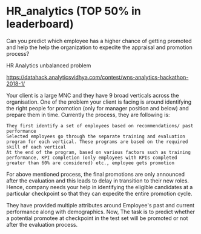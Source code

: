 # HR_analytics  (TOP 50% in leaderboard)
Can you predict which employee has a higher chance of getting promoted and help the help the organization to expedite the appraisal and promotion process? 

HR Analytics unbalanced problem

https://datahack.analyticsvidhya.com/contest/wns-analytics-hackathon-2018-1/

Your client is a large MNC and they have 9 broad verticals across the organisation. One of the problem your client is facing is around identifying the right people for promotion (only for manager position and below) and prepare them in time. Currently the process, they are following is:

    They first identify a set of employees based on recommendations/ past performance
    Selected employees go through the separate training and evaluation program for each vertical. These programs are based on the required skill of each vertical
    At the end of the program, based on various factors such as training performance, KPI completion (only employees with KPIs completed greater than 60% are considered) etc., employee gets promotion

For above mentioned process, the final promotions are only announced after the evaluation and this leads to delay in transition to their new roles. Hence, company needs your help in identifying the eligible candidates at a particular checkpoint so that they can expedite the entire promotion cycle. 


They have provided multiple attributes around Employee's past and current performance along with demographics. Now, The task is to predict whether a potential promotee at checkpoint in the test set will be promoted or not after the evaluation process.



